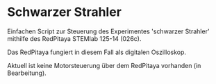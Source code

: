 # Schwarzer Strahler
Einfachen Script zur Steuerung des Experimentes 'schwarzer Strahler' mithilfe des RedPitaya STEMlab 125-14 (026c).

Das RedPitaya fungiert in diesem Fall als digitalen Oszilloskop.

Aktuell ist keine Motorsteuerung über dem RedPitaya vorhanden (in Bearbeitung).

